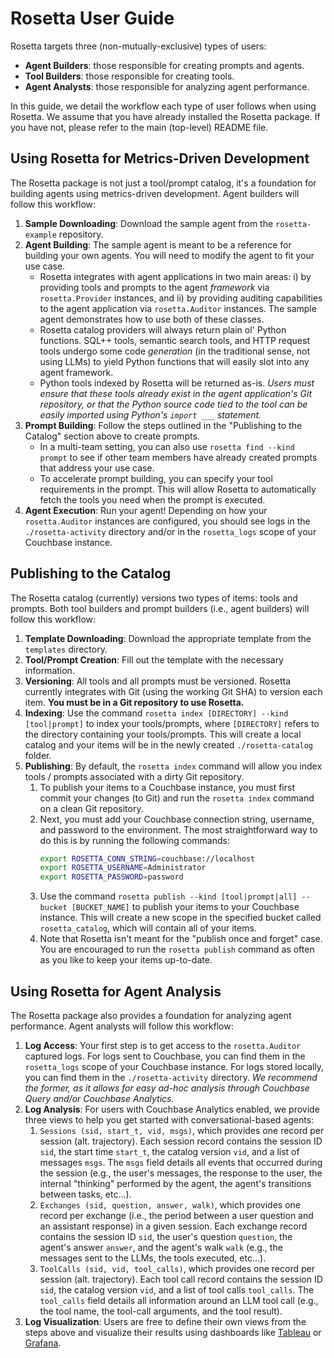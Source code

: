 # Rosetta User Guide

Rosetta targets three (non-mutually-exclusive) types of users:

- **Agent Builders**: those responsible for creating prompts and agents.
- **Tool Builders**: those responsible for creating tools.
- **Agent Analysts**: those responsible for analyzing agent performance.

In this guide, we detail the workflow each type of user follows when using Rosetta.
We assume that you have already installed the Rosetta package. If you have not, please refer to the main (top-level)
README file.

## Using Rosetta for Metrics-Driven Development

The Rosetta package is not just a tool/prompt catalog, it's a foundation for building agents using metrics-driven
development. Agent builders will follow this workflow:

1. **Sample Downloading**: Download the sample agent from the `rosetta-example` repository.
2. **Agent Building**: The sample agent is meant to be a reference for building your own agents. You will need to
   modify the agent to fit your use case.
    - Rosetta integrates with agent applications in two main areas: i) by providing tools and prompts to the agent
      _framework_ via `rosetta.Provider` instances, and ii) by providing auditing capabilities to the agent application
      via `rosetta.Auditor` instances. The sample agent demonstrates how to use both of these classes.
    - Rosetta catalog providers will always return plain ol' Python functions. SQL++ tools, semantic search tools, and
      HTTP request tools undergo some code _generation_ (in the traditional sense, not using LLMs) to yield Python
      functions that will easily slot into any agent framework.
    - Python tools indexed by Rosetta will be returned as-is. _Users must ensure that these tools already exist in the
      agent application's Git repository, or that the Python source code tied to the tool can be easily imported using
      Python's `import ___` statement._
3. **Prompt Building**: Follow the steps outlined in the "Publishing to the Catalog" section above to create prompts.
    - In a multi-team setting, you can also use `rosetta find --kind prompt` to see if other team members have already
      created prompts that address your use case.
    - To accelerate prompt building, you can specify your tool requirements in the prompt. This will allow Rosetta to
      automatically fetch the tools you need when the prompt is executed.
4. **Agent Execution**: Run your agent! Depending on how your `rosetta.Auditor` instances are configured, you should
   see logs in the `./rosetta-activity` directory and/or in the `rosetta_logs` scope of your Couchbase instance.


## Publishing to the Catalog

The Rosetta catalog (currently) versions two types of items: tools and prompts.
Both tool builders and prompt builders (i.e., agent builders) will follow this workflow:

1. **Template Downloading**: Download the appropriate template from the `templates` directory.
2. **Tool/Prompt Creation**: Fill out the template with the necessary information.
3. **Versioning**: All tools and all prompts must be versioned. Rosetta currently integrates with Git (using the
   working Git SHA) to version each item. **You must be in a Git repository to use Rosetta.**
4. **Indexing**: Use the command `rosetta index [DIRECTORY] --kind [tool|prompt]` to index your tools/prompts, where
   `[DIRECTORY]` refers to the directory containing your tools/prompts. This will create a local catalog and your items
   will be in the newly created `./rosetta-catalog` folder.
5. **Publishing**: By default, the `rosetta index` command will allow you index tools / prompts associated with a dirty
   Git repository.
    1. To publish your items to a Couchbase instance, you must first commit your changes (to Git) and run the
       `rosetta index` command on a clean Git repository.
    2. Next, you must add your Couchbase connection string, username, and password to the environment. The most
       straightforward way to do this is by running the following commands:
       ```bash
       export ROSETTA_CONN_STRING=couchbase://localhost
       export ROSETTA_USERNAME=Administrator
       export ROSETTA_PASSWORD=password
       ```
    3. Use the command `rosetta publish --kind [tool|prompt|all] --bucket [BUCKET_NAME]` to publish your items to your
       Couchbase instance. This will create a new scope in the specified bucket called `rosetta_catalog`, which will
       contain all of your items.
    4. Note that Rosetta isn't meant for the "publish once and forget" case. You are encouraged to run the
       `rosetta publish` command as often as you like to keep your items up-to-date.

## Using Rosetta for Agent Analysis

The Rosetta package also provides a foundation for analyzing agent performance. Agent analysts will follow this
workflow:

1. **Log Access**: Your first step is to get access to the `rosetta.Auditor` captured logs. For logs sent to Couchbase,
   you can find them in the `rosetta_logs` scope of your Couchbase instance. For logs stored locally, you can find them
   in the `./rosetta-activity` directory. _We recommend the former, as it allows for easy ad-hoc analysis through
   Couchbase Query and/or Couchbase Analytics._
2. **Log Analysis**: For users with Couchbase Analytics enabled, we provide three views to help you get started with
   conversational-based agents:
    1. `Sessions (sid, start_t, vid, msgs)`, which provides one record per session (alt. trajectory). Each session
       record contains the session ID `sid`, the start time `start_t`, the catalog version `vid`, and a list of messages
       `msgs`. The `msgs` field details all events that occurred during the session (e.g., the user's messages, the
       response to the user, the internal "thinking" performed by the agent, the agent's transitions between tasks,
       etc...).
    2. `Exchanges (sid, question, answer, walk)`, which provides one record per exchange (i.e., the period between a
       user question and an assistant response) in a given session. Each exchange record contains the session ID `sid`,
       the user's question `question`, the agent's answer `answer`, and the agent's walk `walk` (e.g., the messages sent
       to the LLMs, the tools executed, etc...).
   3. `ToolCalls (sid, vid, tool_calls)`, which provides one record per session (alt. trajectory). Each tool call
      record contains the session ID `sid`, the catalog version `vid`, and a list of tool calls `tool_calls`. The
      `tool_calls` field details all information around an LLM tool call (e.g., the tool name, the tool-call arguments,
      and the tool result).
3. **Log Visualization**: Users are free to define their own views from the steps above and visualize their results
   using dashboards like [Tableau](https://exchange.tableau.com/en-us/products/627) or
   [Grafana](https://developer.couchbase.com/grafana-dashboards).
